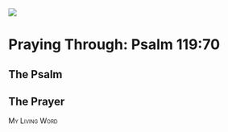 <img class="intro-right" src="/images/art-paris-psalter.jpg">

<style>
  li {list-style-type: none;}
  p + ul {
    margin-top: -18px;
}
</style>

# Praying Through: Psalm 119:70

## The Psalm

## The Prayer

<div style="font-variant: small-caps;">
My Living Word
</div>
